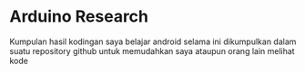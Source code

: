 # Arduino Research
Kumpulan hasil kodingan saya belajar android selama ini dikumpulkan dalam suatu repository github untuk memudahkan saya ataupun orang lain melihat kode
